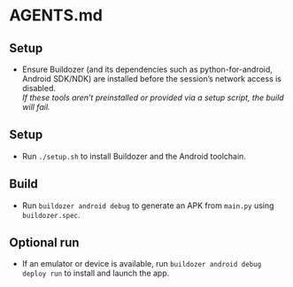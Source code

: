 # AGENTS.md
## Setup
- Ensure Buildozer (and its dependencies such as python-for-android, Android SDK/NDK) are installed before the session’s network access is disabled.  
  *If these tools aren’t preinstalled or provided via a setup script, the build will fail.*

## Setup
- Run `./setup.sh` to install Buildozer and the Android toolchain.

## Build
- Run `buildozer android debug` to generate an APK from `main.py` using `buildozer.spec`.

## Optional run
- If an emulator or device is available, run `buildozer android debug deploy run` to install and launch the app.